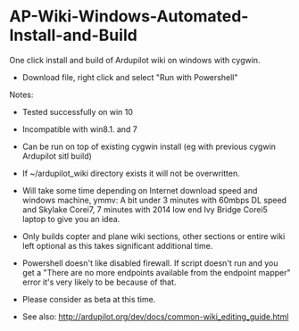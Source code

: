# AP-Wiki-Windows-Automated-Install-and-Build

One click install and build of Ardupilot wiki on windows with cygwin.
- Download file, right click and select "Run with Powershell"

Notes:
- Tested successfully on win 10
- Incompatible with win8.1. and 7
- Can be run on top of existing cygwin install (eg with previous cygwin Ardupilot sitl build) 
- If ~/ardupilot_wiki directory exists it will not be overwritten.
- Will take some time depending on Internet download speed and windows machine, ymmv:  A bit under 3 minutes with 60mbps DL speed and Skylake Corei7, 7 minutes with 2014 low end Ivy Bridge Corei5 laptop to give you an idea.
 - Only builds copter and plane wiki sections, other sections or entire wiki left optional as this takes significant additional time.
 - Powershell doesn't like disabled firewall. If script doesn't run and you get a "There are no more endpoints available from the endpoint mapper" error it's very likely to be because of that.
  
- Please consider as beta at this time.
- See also: http://ardupilot.org/dev/docs/common-wiki_editing_guide.html
  
